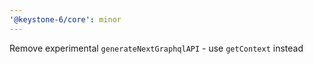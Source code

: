 ```yaml
---
'@keystone-6/core': minor
---
```


Remove experimental `generateNextGraphqlAPI` - use `getContext` instead
